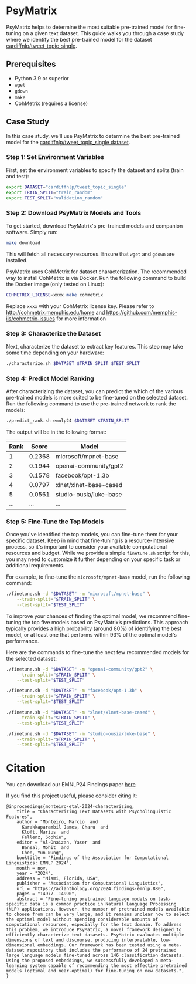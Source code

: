 # PsyMatrix


PsyMatrix helps to determine the most suitable pre-trained model for fine-tuning on a given text dataset. This guide walks you through a case study where we identify the best pre-trained model for the dataset [cardiffnlp/tweet_topic_single](https://huggingface.co/datasets/cardiffnlp/tweet_topic_single).

## Prerequisites
- Python 3.9 or superior
- `wget`
- `gdown`
- `make`
- CohMetrix (requires a license)

## Case Study

In this case study, we'll use PsyMatrix to determine the best pre-trained model for the [cardiffnlp/tweet_topic_single dataset](https://huggingface.co/datasets/cardiffnlp/tweet_topic_single).

### Step 1: Set Environment Variables

First, set the environment variables to specify the dataset and splits (train and test):

```bash
export DATASET="cardiffnlp/tweet_topic_single"
export TRAIN_SPLIT="train_random"
export TEST_SPLIT="validation_random"
```

### Step 2: Download PsyMatrix Models and Tools

To get started, download PsyMatrix's pre-trained models and companion software. Simply run:

```bash
make download
```

This will fetch all necessary resources. Ensure that `wget` and `gdown` are installed.

PsyMatrix uses CohMetrix for dataset characterization. The recommended way to install CohMetrix is via Docker. Run the following command to build the Docker image (only tested on Linux):

```bash
COHMETRIX_LICENSE=xxxx make cohmetrix
```

Replace `xxxx` with your CohMetrix license key. Please refer to http://cohmetrix.memphis.edu/home and https://github.com/memphis-iis/cohmetrix-issues for more information


### Step 3: Characterize the Dataset

Next, characterize the dataset to extract key features. This step may take some time depending on your hardware:


```bash
./characterize.sh $DATASET $TRAIN_SPLIT $TEST_SPLIT
```

### Step 4: Predict Model Ranking

After characterizing the dataset, you can predict the which of the various pre-trained models is more suited to be fine-tuned on the selected dataset. Run the following command to use the pre-trained network to rank the models:

```bash
./predict_rank.sh emnlp24 $DATASET $TRAIN_SPLIT
```

The output will be in the following format:

|Rank|Score|Model|
|----|-----|-----|
|1|0.2368|microsoft/mpnet-base|
|2|0.1944|openai-community/gpt2|
|3|0.1578|facebook/opt-1.3b|
|4|0.0797|xlnet/xlnet-base-cased|
|5|0.0561|studio-ousia/luke-base|
|...|...|...|


### Step 5: Fine-Tune the Top Models

Once you've identified the top models, you can fine-tune them for your specific dataset. Keep in mind that fine-tuning is a resource-intensive process, so it's important to consider your available computational resources and budget. While we provide a simple `finetune.sh` script for this, you may need to customize it further depending on your specific task or additional requirements.


For example, to fine-tune the `microsoft/mpnet-base` model, run the following command:


```bash
./finetune.sh -d "$DATASET" -m "microsoft/mpnet-base" \
    --train-split="$TRAIN_SPLIT" \
    --test-split="$TEST_SPLIT"
```

To improve your chances of finding the optimal model, we recommend fine-tuning the top five models based on PsyMatrix’s predictions. This approach typically provides a high probability (around 80%) of identifying the best model, or at least one that performs within 93% of the optimal model's performance.

Here are the commands to fine-tune the next few recommended models for the selected dataset:


```bash
./finetune.sh -d "$DATASET" -m "openai-community/gpt2" \
    --train-split="$TRAIN_SPLIT" \
    --test-split="$TEST_SPLIT"

./finetune.sh -d "$DATASET" -m "facebook/opt-1.3b" \
    --train-split="$TRAIN_SPLIT" \
    --test-split="$TEST_SPLIT"

./finetune.sh -d "$DATASET" -m "xlnet/xlnet-base-cased" \
    --train-split="$TRAIN_SPLIT" \
    --test-split="$TEST_SPLIT"

./finetune.sh -d "$DATASET" -m "studio-ousia/luke-base" \
    --train-split="$TRAIN_SPLIT" \
    --test-split="$TEST_SPLIT"
```

# Citation

You can download our EMNLP24 Findings paper [here](https://aclanthology.org/2024.findings-emnlp.880.pdf)

If you find this project useful, please consider citing it:


```
@inproceedings{monteiro-etal-2024-characterizing,
    title = "Characterizing Text Datasets with Psycholinguistic Features",
    author = "Monteiro, Marcio  and
      Karakkaparambil James, Charu  and
      Kloft, Marius  and
      Fellenz, Sophie",
    editor = "Al-Onaizan, Yaser  and
      Bansal, Mohit  and
      Chen, Yun-Nung",
    booktitle = "Findings of the Association for Computational Linguistics: EMNLP 2024",
    month = nov,
    year = "2024",
    address = "Miami, Florida, USA",
    publisher = "Association for Computational Linguistics",
    url = "https://aclanthology.org/2024.findings-emnlp.880",
    pages = "14977--14990",
    abstract = "Fine-tuning pretrained language models on task-specific data is a common practice in Natural Language Processing (NLP) applications. However, the number of pretrained models available to choose from can be very large, and it remains unclear how to select the optimal model without spending considerable amounts of computational resources, especially for the text domain. To address this problem, we introduce PsyMatrix, a novel framework designed to efficiently characterize text datasets. PsyMatrix evaluates multiple dimensions of text and discourse, producing interpretable, low-dimensional embeddings. Our framework has been tested using a meta-dataset repository that includes the performance of 24 pretrained large language models fine-tuned across 146 classification datasets. Using the proposed embeddings, we successfully developed a meta-learning system capable of recommending the most effective pretrained models (optimal and near-optimal) for fine-tuning on new datasets.",
}
```